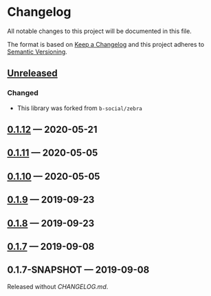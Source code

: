 # Changelog

All notable changes to this project will be documented in this file.

The format is based on [Keep a Changelog](http://keepachangelog.com)
and this project adheres to 
[Semantic Versioning](http://semver.org/spec/v2.0.0.html).


## [Unreleased]

### Changed

- This library was forked from `b-social/zebra`

## [0.1.12] — 2020-05-21

## [0.1.11] — 2020-05-05

## [0.1.10] — 2020-05-05

## [0.1.9] — 2019-09-23

## [0.1.8] — 2019-09-23

## [0.1.7] — 2019-09-08

## 0.1.7-SNAPSHOT — 2019-09-08
Released without _CHANGELOG.md_.


[0.1.7]: https://github.com/b-social/zebra/compare/0.1.7-SNAPSHOT...0.1.7
[0.1.8]: https://github.com/b-social/zebra/compare/0.1.7...0.1.8
[0.1.9]: https://github.com/b-social/zebra/compare/0.1.8...0.1.9
[0.1.10]: https://github.com/b-social/zebra/compare/0.1.9...0.1.10
[0.1.11]: https://github.com/b-social/zebra/compare/0.1.10...0.1.11
[0.1.12]: https://github.com/b-social/zebra/compare/0.1.11...0.1.12
[Unreleased]: https://github.com/b-social/zebra/compare/0.1.12...HEAD
